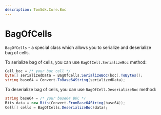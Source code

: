 ```yaml
---
description: TonSdk.Core.Boc
---
```


# BagOfCells

`BagOfCells` - a special class which allows you to serialize and deserialize bag of cells.



To serialize bag of cells, you can use `BagOfCell.SerializeBoc` method:

```csharp
Cell boc = /* your boc cell */
byte[] serializedData = BagOfCells.SerializeBoc(boc).ToBytes();
string base64 = Convert.ToBase64String(serializedData);
```



To deserialize bag of cells, you can use `BagOfCell.DeserializeBoc` method:

```csharp
string base64 = /* your base64 BOC */
Bits data = new Bits(Convert.FromBase64String(base64)); 
Cell[] cells = BagOfCells.DeserializeBoc(data);
```
